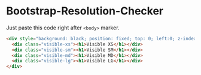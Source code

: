 # Bootstrap-Resolution-Checker
Just paste this code right after ```<body>``` marker.

```html
<div style="background: black; position: fixed; top: 0; left:0; z-index: 99999; color: white; padding: 30px;">
  <div class="visible-xs"><h1>Visible XS</h1></div>
  <div class="visible-sm"><h1>Visible SM</h1></div>
  <div class="visible-md"><h1>Visible MD</h1></div>
  <div class="visible-lg"><h1>Visible LG</h1></div>
</div>
```
